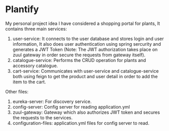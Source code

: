 # Plantify
My personal project idea 
I have considered a shopping portal for plants, It contains three main services:
  1. user-service: It connects to the user database and stores login and user information, It also does user authentication using spring sercurity and generates a JWT Token
                    (Note: The JWT authorization takes place on zuul gateway in order secure the requests from gateway itself).
  2. catalogue-service: Performs the CRUD operation for plants and accessory catalogue.
  3. cart-service: Communicates with user-service and catalogue-service both using feign to get the product and user detail in order to add the item to the cart.
  
Other files:
  1. eureka-server: For discovery service.
  2. config-server: Config server for reading application.yml
  3. zuul-gateway: Gateway which also authorizes JWT token and secures the requests to the services.
  4. configuration-files: application.yml files for config server to read.
